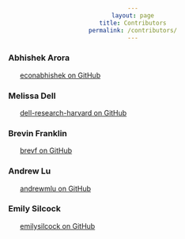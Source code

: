 ```yaml
---
layout: page
title: Contributors
permalink: /contributors/
---
```


<style>
div {text-align:center;}
li {list-style: none;}
</style>

### Abhishek Arora
* [econabhishek on GitHub](https://github.com/econabhishek)

### Melissa Dell
* [dell-research-harvard on GitHub](https://github.com/dell-research-harvard)

### Brevin Franklin
* [brevf on GitHub](https://github.com/brevf)

### Andrew Lu
* [andrewmlu on GitHub](https://github.com/andrewmlu)

### Emily Silcock
* [emilysilcock on GitHub](https://github.com/emilysilcock)
